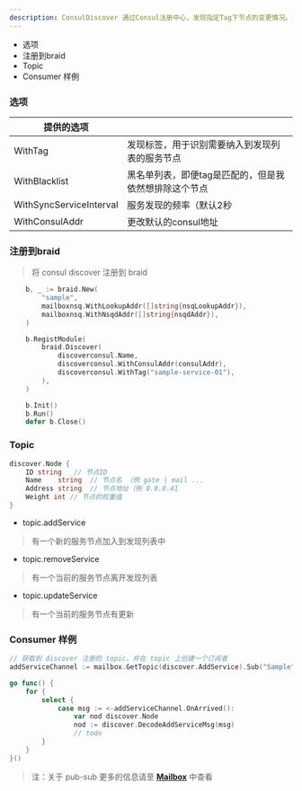 ```yaml
---
description: ConsulDiscover 通过Consul注册中心，发现指定Tag下节点的变更情况。创建一组 topic 并向其中发布变更消息，braid 内部的其他模块，或者用户都可以在这些 topic 中注册消费者，获取节点变更情况。
---
```


* 选项
* 注册到braid
* Topic
* Consumer 样例

### 选项
| 提供的选项 |  |
| ---- | ---- | 
| WithTag | 发现标签，用于识别需要纳入到发现列表的服务节点 |
| WithBlacklist | 黑名单列表，即便tag是匹配的，但是我依然想排除这个节点 |
| WithSyncServiceInterval | 服务发现的频率（默认2秒 |
| WithConsulAddr | 更改默认的consul地址 |


### 注册到braid
> 将 consul discover 注册到 braid

```go
    b, _ := braid.New(
		"sample",
		mailboxnsq.WithLookupAddr([]string{nsqLookupAddr}),
		mailboxnsq.WithNsqdAddr([]string{nsqdAddr}),
	)

	b.RegistModule(
		braid.Discover(
			discoverconsul.Name,
			discoverconsul.WithConsulAddr(consulAddr),
			discoverconsul.WithTag("sample-service-01"),
		),
	)

	b.Init()
	b.Run()
	defer b.Close()
```


### Topic

```go
discover.Node {
	ID string	// 节点ID
	Name    string  // 节点名 （例 gate | mail ...
	Address string	// 节点地址（例 0.0.0.41
	Weight int // 节点的权重值
}
```

* topic.addService
 > 有一个新的服务节点加入到发现列表中
* topic.removeService
 > 有一个当前的服务节点离开发现列表
* topic.updateService
 > 有一个当前的服务节点有更新

### Consumer 样例

```go
// 获取到 discover 注册的 topic，并在 topic 上创建一个订阅者 
addServiceChannel := mailbox.GetTopic(discover.AddService).Sub("Sample")

go func() {
	for {
		select {
			case msg := <-addServiceChannel.OnArrived():
				var nod discover.Node
				nod := discover.DecodeAddServiceMsg(msg)
				// todo
		}
	}
}()
```

> 注：关于 pub-sub 更多的信息请至 [**Mailbox**](mailbox.md) 中查看